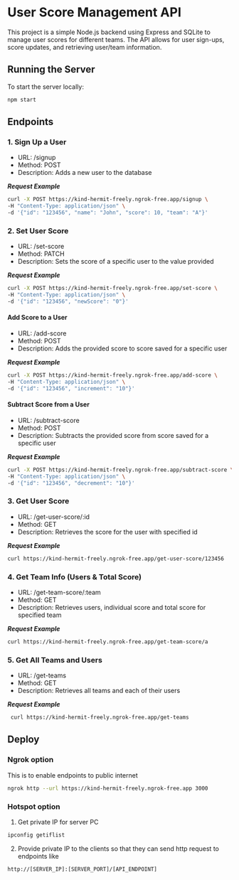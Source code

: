 # User Score Management API
This project is a simple Node.js backend using Express and SQLite to manage user scores for different teams. The API allows for user sign-ups, score updates, and retrieving user/team information.

## Running the Server
To start the server locally:
```bash
npm start
```

## Endpoints

### 1. Sign Up a User
- URL: /signup
- Method: POST
- Description: Adds a new user to the database

***Request Example***
```bash
curl -X POST https://kind-hermit-freely.ngrok-free.app/signup \
-H "Content-Type: application/json" \
-d '{"id": "123456", "name": "John", "score": 10, "team": "A"}'
```

### 2. Set User Score
- URL: /set-score
- Method: PATCH
- Description: Sets the score of a specific user to the value provided

***Request Example***
```bash
curl -X POST https://kind-hermit-freely.ngrok-free.app/set-score \
-H "Content-Type: application/json" \
-d '{"id": "123456", "newScore": "0"}'
```

#### Add Score to a User
- URL: /add-score
- Method: POST
- Description: Adds the provided score to score saved for a specific user

***Request Example***
```bash
curl -X POST https://kind-hermit-freely.ngrok-free.app/add-score \
-H "Content-Type: application/json" \
-d '{"id": "123456", "increment": "10"}'
```

#### Subtract Score from a User
- URL: /subtract-score
- Method: POST
- Description: Subtracts the provided score from score saved for a specific user

***Request Example***
```bash
curl -X POST https://kind-hermit-freely.ngrok-free.app/subtract-score \
-H "Content-Type: application/json" \
-d '{"id": "123456", "decrement": "10"}'
```

### 3. Get User Score
- URL: /get-user-score/:id
- Method: GET
- Description: Retrieves the score for the user with specified id

***Request Example***
```bash
curl https://kind-hermit-freely.ngrok-free.app/get-user-score/123456
```

### 4. Get Team Info (Users & Total Score)
- URL: /get-team-score/:team
- Method: GET
- Description: Retrieves users, individual score and total score for specified team

***Request Example***
```bash
curl https://kind-hermit-freely.ngrok-free.app/get-team-score/a
```

### 5. Get All Teams and Users
- URL: /get-teams
- Method: GET
- Description: Retrieves all teams and each of their users

***Request Example***
```bash
 curl https://kind-hermit-freely.ngrok-free.app/get-teams
```

## Deploy

### Ngrok option
This is to enable endpoints to public internet

```bash
ngrok http --url https://kind-hermit-freely.ngrok-free.app 3000
```

### Hotspot option
1. Get private IP for server PC
```bash
ipconfig getiflist
```
2. Provide private IP to the clients so that they can send http request to endpoints like
```bash
http://[SERVER_IP]:[SERVER_PORT]/[API_ENDPOINT]
```


